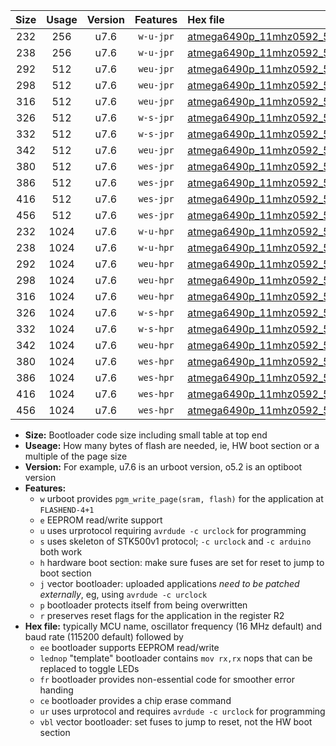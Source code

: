 |Size|Usage|Version|Features|Hex file|
|:-:|:-:|:-:|:-:|:--|
|232|256|u7.6|`w-u-jpr`|[atmega6490p_11mhz0592_57600bps_ur_vbl.hex](https://raw.githubusercontent.com/stefanrueger/urboot/main/bootloaders/atmega6490p/fcpu_11mhz0592/57600_bps/atmega6490p_11mhz0592_57600bps_ur_vbl.hex)|
|238|256|u7.6|`w-u-jpr`|[atmega6490p_11mhz0592_57600bps_lednop_ur_vbl.hex](https://raw.githubusercontent.com/stefanrueger/urboot/main/bootloaders/atmega6490p/fcpu_11mhz0592/57600_bps/atmega6490p_11mhz0592_57600bps_lednop_ur_vbl.hex)|
|292|512|u7.6|`weu-jpr`|[atmega6490p_11mhz0592_57600bps_ee_ur_vbl.hex](https://raw.githubusercontent.com/stefanrueger/urboot/main/bootloaders/atmega6490p/fcpu_11mhz0592/57600_bps/atmega6490p_11mhz0592_57600bps_ee_ur_vbl.hex)|
|298|512|u7.6|`weu-jpr`|[atmega6490p_11mhz0592_57600bps_ee_lednop_ur_vbl.hex](https://raw.githubusercontent.com/stefanrueger/urboot/main/bootloaders/atmega6490p/fcpu_11mhz0592/57600_bps/atmega6490p_11mhz0592_57600bps_ee_lednop_ur_vbl.hex)|
|316|512|u7.6|`weu-jpr`|[atmega6490p_11mhz0592_57600bps_ee_lednop_fr_ur_vbl.hex](https://raw.githubusercontent.com/stefanrueger/urboot/main/bootloaders/atmega6490p/fcpu_11mhz0592/57600_bps/atmega6490p_11mhz0592_57600bps_ee_lednop_fr_ur_vbl.hex)|
|326|512|u7.6|`w-s-jpr`|[atmega6490p_11mhz0592_57600bps_vbl.hex](https://raw.githubusercontent.com/stefanrueger/urboot/main/bootloaders/atmega6490p/fcpu_11mhz0592/57600_bps/atmega6490p_11mhz0592_57600bps_vbl.hex)|
|332|512|u7.6|`w-s-jpr`|[atmega6490p_11mhz0592_57600bps_lednop_vbl.hex](https://raw.githubusercontent.com/stefanrueger/urboot/main/bootloaders/atmega6490p/fcpu_11mhz0592/57600_bps/atmega6490p_11mhz0592_57600bps_lednop_vbl.hex)|
|342|512|u7.6|`weu-jpr`|[atmega6490p_11mhz0592_57600bps_ee_lednop_fr_ce_ur_vbl.hex](https://raw.githubusercontent.com/stefanrueger/urboot/main/bootloaders/atmega6490p/fcpu_11mhz0592/57600_bps/atmega6490p_11mhz0592_57600bps_ee_lednop_fr_ce_ur_vbl.hex)|
|380|512|u7.6|`wes-jpr`|[atmega6490p_11mhz0592_57600bps_ee_vbl.hex](https://raw.githubusercontent.com/stefanrueger/urboot/main/bootloaders/atmega6490p/fcpu_11mhz0592/57600_bps/atmega6490p_11mhz0592_57600bps_ee_vbl.hex)|
|386|512|u7.6|`wes-jpr`|[atmega6490p_11mhz0592_57600bps_ee_lednop_vbl.hex](https://raw.githubusercontent.com/stefanrueger/urboot/main/bootloaders/atmega6490p/fcpu_11mhz0592/57600_bps/atmega6490p_11mhz0592_57600bps_ee_lednop_vbl.hex)|
|416|512|u7.6|`wes-jpr`|[atmega6490p_11mhz0592_57600bps_ee_lednop_fr_vbl.hex](https://raw.githubusercontent.com/stefanrueger/urboot/main/bootloaders/atmega6490p/fcpu_11mhz0592/57600_bps/atmega6490p_11mhz0592_57600bps_ee_lednop_fr_vbl.hex)|
|456|512|u7.6|`wes-jpr`|[atmega6490p_11mhz0592_57600bps_ee_lednop_fr_ce_vbl.hex](https://raw.githubusercontent.com/stefanrueger/urboot/main/bootloaders/atmega6490p/fcpu_11mhz0592/57600_bps/atmega6490p_11mhz0592_57600bps_ee_lednop_fr_ce_vbl.hex)|
|232|1024|u7.6|`w-u-hpr`|[atmega6490p_11mhz0592_57600bps_ur.hex](https://raw.githubusercontent.com/stefanrueger/urboot/main/bootloaders/atmega6490p/fcpu_11mhz0592/57600_bps/atmega6490p_11mhz0592_57600bps_ur.hex)|
|238|1024|u7.6|`w-u-hpr`|[atmega6490p_11mhz0592_57600bps_lednop_ur.hex](https://raw.githubusercontent.com/stefanrueger/urboot/main/bootloaders/atmega6490p/fcpu_11mhz0592/57600_bps/atmega6490p_11mhz0592_57600bps_lednop_ur.hex)|
|292|1024|u7.6|`weu-hpr`|[atmega6490p_11mhz0592_57600bps_ee_ur.hex](https://raw.githubusercontent.com/stefanrueger/urboot/main/bootloaders/atmega6490p/fcpu_11mhz0592/57600_bps/atmega6490p_11mhz0592_57600bps_ee_ur.hex)|
|298|1024|u7.6|`weu-hpr`|[atmega6490p_11mhz0592_57600bps_ee_lednop_ur.hex](https://raw.githubusercontent.com/stefanrueger/urboot/main/bootloaders/atmega6490p/fcpu_11mhz0592/57600_bps/atmega6490p_11mhz0592_57600bps_ee_lednop_ur.hex)|
|316|1024|u7.6|`weu-hpr`|[atmega6490p_11mhz0592_57600bps_ee_lednop_fr_ur.hex](https://raw.githubusercontent.com/stefanrueger/urboot/main/bootloaders/atmega6490p/fcpu_11mhz0592/57600_bps/atmega6490p_11mhz0592_57600bps_ee_lednop_fr_ur.hex)|
|326|1024|u7.6|`w-s-hpr`|[atmega6490p_11mhz0592_57600bps.hex](https://raw.githubusercontent.com/stefanrueger/urboot/main/bootloaders/atmega6490p/fcpu_11mhz0592/57600_bps/atmega6490p_11mhz0592_57600bps.hex)|
|332|1024|u7.6|`w-s-hpr`|[atmega6490p_11mhz0592_57600bps_lednop.hex](https://raw.githubusercontent.com/stefanrueger/urboot/main/bootloaders/atmega6490p/fcpu_11mhz0592/57600_bps/atmega6490p_11mhz0592_57600bps_lednop.hex)|
|342|1024|u7.6|`weu-hpr`|[atmega6490p_11mhz0592_57600bps_ee_lednop_fr_ce_ur.hex](https://raw.githubusercontent.com/stefanrueger/urboot/main/bootloaders/atmega6490p/fcpu_11mhz0592/57600_bps/atmega6490p_11mhz0592_57600bps_ee_lednop_fr_ce_ur.hex)|
|380|1024|u7.6|`wes-hpr`|[atmega6490p_11mhz0592_57600bps_ee.hex](https://raw.githubusercontent.com/stefanrueger/urboot/main/bootloaders/atmega6490p/fcpu_11mhz0592/57600_bps/atmega6490p_11mhz0592_57600bps_ee.hex)|
|386|1024|u7.6|`wes-hpr`|[atmega6490p_11mhz0592_57600bps_ee_lednop.hex](https://raw.githubusercontent.com/stefanrueger/urboot/main/bootloaders/atmega6490p/fcpu_11mhz0592/57600_bps/atmega6490p_11mhz0592_57600bps_ee_lednop.hex)|
|416|1024|u7.6|`wes-hpr`|[atmega6490p_11mhz0592_57600bps_ee_lednop_fr.hex](https://raw.githubusercontent.com/stefanrueger/urboot/main/bootloaders/atmega6490p/fcpu_11mhz0592/57600_bps/atmega6490p_11mhz0592_57600bps_ee_lednop_fr.hex)|
|456|1024|u7.6|`wes-hpr`|[atmega6490p_11mhz0592_57600bps_ee_lednop_fr_ce.hex](https://raw.githubusercontent.com/stefanrueger/urboot/main/bootloaders/atmega6490p/fcpu_11mhz0592/57600_bps/atmega6490p_11mhz0592_57600bps_ee_lednop_fr_ce.hex)|

- **Size:** Bootloader code size including small table at top end
- **Useage:** How many bytes of flash are needed, ie, HW boot section or a multiple of the page size
- **Version:** For example, u7.6 is an urboot version, o5.2 is an optiboot version
- **Features:**
  + `w` urboot provides `pgm_write_page(sram, flash)` for the application at `FLASHEND-4+1`
  + `e` EEPROM read/write support
  + `u` uses urprotocol requiring `avrdude -c urclock` for programming
  + `s` uses skeleton of STK500v1 protocol; `-c urclock` and `-c arduino` both work
  + `h` hardware boot section: make sure fuses are set for reset to jump to boot section
  + `j` vector bootloader: uploaded applications *need to be patched externally*, eg, using `avrdude -c urclock`
  + `p` bootloader protects itself from being overwritten
  + `r` preserves reset flags for the application in the register R2
- **Hex file:** typically MCU name, oscillator frequency (16 MHz default) and baud rate (115200 default) followed by
  + `ee` bootloader supports EEPROM read/write
  + `lednop` "template" bootloader contains `mov rx,rx` nops that can be replaced to toggle LEDs
  + `fr` bootloader provides non-essential code for smoother error handing
  + `ce` bootloader provides a chip erase command
  + `ur` uses urprotocol and requires `avrdude -c urclock` for programming
  + `vbl` vector bootloader: set fuses to jump to reset, not the HW boot section
